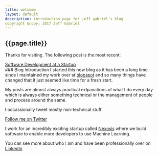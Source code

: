 ```yaml
---
title: welcome
layout: default
description: introduction page for jeff gabriel's blog
copyright &copy; 2017 Jeff Gabriel
---
```

## {{page.title}}
Thanks for visiting. The following post is the most recent:
<div id="nav">
<a href="/devprocess.html">Software Development at a Startup</a>
</div>
### Blog Introduction
I started this new blog as it has been a long time since I maintained my work over at <a href="http://gabe19.blogspot.com" target="_blank">blogspot</a> and so many things have changed that it just seemed like time for a fresh start.

My posts are almost always practical exlpanations of what I do every day which is always either something technical or the management of people and process around the same. 

I occassionally tweet mostly non-technical stuff.

<a href="https://twitter.com/jeffgabriel" class="twitter-follow-button" data-show-count="false">Follow me on Twitter</a><script async src="//platform.twitter.com/widgets.js" charset="utf-8"></script>

I work for an incredibly exciting startup called <a href="http://www.nexosis.com" target="_blank">Nexosis</a> where we build software to enable more developers to use Machine Learning.

You can see more about who I am and have been professionally over on <a href="https://www.linkedin.com/in/jeff-gabriel-88395b" target="_blank">LinkedIn</a>.